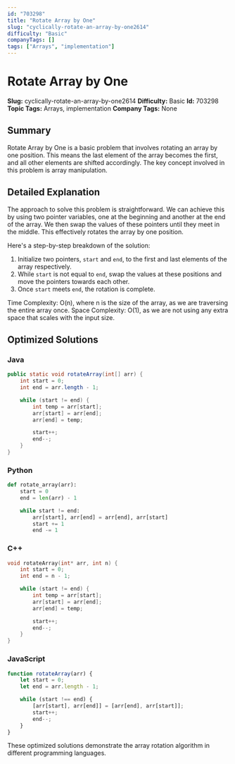 ```yaml
---
id: "703298"
title: "Rotate Array by One"
slug: "cyclically-rotate-an-array-by-one2614"
difficulty: "Basic"
companyTags: []
tags: ["Arrays", "implementation"]
---
```


**Rotate Array by One**
=====================

**Slug:** cyclically-rotate-an-array-by-one2614
**Difficulty:** Basic
**Id:** 703298
**Topic Tags:** Arrays, implementation
**Company Tags:** None

## Summary
Rotate Array by One is a basic problem that involves rotating an array by one position. This means the last element of the array becomes the first, and all other elements are shifted accordingly. The key concept involved in this problem is array manipulation.

## Detailed Explanation
The approach to solve this problem is straightforward. We can achieve this by using two pointer variables, one at the beginning and another at the end of the array. We then swap the values of these pointers until they meet in the middle. This effectively rotates the array by one position.

Here's a step-by-step breakdown of the solution:

1. Initialize two pointers, `start` and `end`, to the first and last elements of the array respectively.
2. While `start` is not equal to `end`, swap the values at these positions and move the pointers towards each other.
3. Once `start` meets `end`, the rotation is complete.

Time Complexity: O(n), where n is the size of the array, as we are traversing the entire array once.
Space Complexity: O(1), as we are not using any extra space that scales with the input size.

## Optimized Solutions

### Java
```java
public static void rotateArray(int[] arr) {
    int start = 0;
    int end = arr.length - 1;

    while (start != end) {
        int temp = arr[start];
        arr[start] = arr[end];
        arr[end] = temp;

        start++;
        end--;
    }
}
```

### Python
```python
def rotate_array(arr):
    start = 0
    end = len(arr) - 1

    while start != end:
        arr[start], arr[end] = arr[end], arr[start]
        start += 1
        end -= 1
```

### C++
```cpp
void rotateArray(int* arr, int n) {
    int start = 0;
    int end = n - 1;

    while (start != end) {
        int temp = arr[start];
        arr[start] = arr[end];
        arr[end] = temp;

        start++;
        end--;
    }
}
```

### JavaScript
```javascript
function rotateArray(arr) {
    let start = 0;
    let end = arr.length - 1;

    while (start !== end) {
        [arr[start], arr[end]] = [arr[end], arr[start]];
        start++;
        end--;
    }
}
```

These optimized solutions demonstrate the array rotation algorithm in different programming languages.